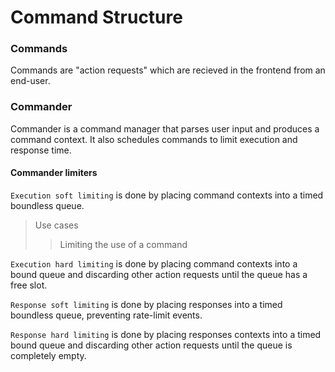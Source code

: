 # Command Structure

### Commands
Commands are "action requests" which are recieved in the frontend from an end-user.


### Commander
Commander is a command manager that parses user input and produces a command context. It also schedules commands to limit execution and response time.

#### Commander limiters
`Execution soft limiting` is done by placing command contexts into a timed boundless queue.

> Use cases
> > Limiting the use of a command 

`Execution hard limiting` is done by placing command contexts into a bound queue and discarding other action requests until the queue has a free slot.

`Response soft limiting` is done by placing responses into a timed boundless queue, preventing rate-limit events.

`Response hard limiting` is done by placing responses contexts into a timed bound queue and discarding other action requests until the queue is completely empty.

